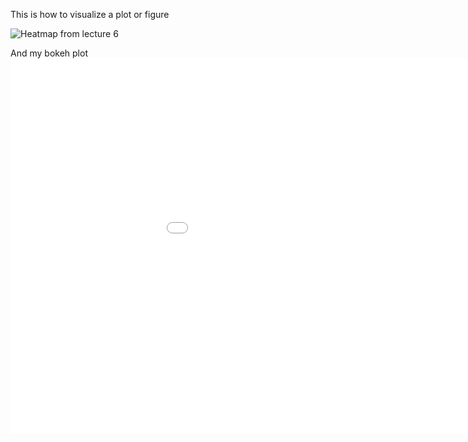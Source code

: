 This is how to visualize a plot or figure

![Heatmap from lecture 6](//Figures/image1.png)


And my bokeh plot
<embed 
       type="text/html" 
       src="//periodic.html"
       width="1100"
       height="600"
       >
</embed>